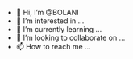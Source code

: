 - 👋 Hi, I’m @BOLANI
- 👀 I’m interested in ...
- 🌱 I’m currently learning ...
- 💞️ I’m looking to collaborate on ...
- 📫 How to reach me ...

<!---
BOLANI/BOLANI is a ✨ special ✨ repository because its `README.md` (this file) appears on your GitHub profile.
You can click the Preview link to take a look at your changes.
--->
